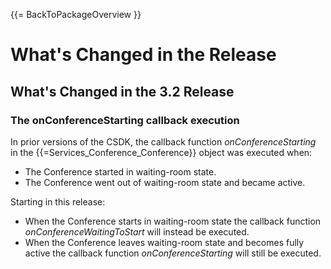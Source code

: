 {{= BackToPackageOverview }}

# What's Changed in the Release

## What's Changed in the 3.2 Release

### The onConferenceStarting callback execution

In prior versions of the CSDK, the callback function *onConferenceStarting* in the {{=Services_Conference_Conference}} object was executed when:

* The Conference started in waiting-room state.
* The Conference went out of waiting-room state and became active.

Starting in this release:

* When the Conference starts in waiting-room state the callback function *onConferenceWaitingToStart* will instead be executed.
* When the Conference leaves waiting-room state and becomes fully active the callback function *onConferenceStarting* will still be executed.

